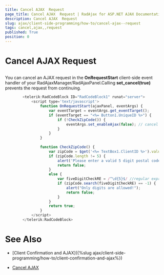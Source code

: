 ```yaml
---
title: Cancel AJAX  Request
page_title: Cancel AJAX  Request | RadAjax for ASP.NET AJAX Documentation
description: Cancel AJAX  Request
slug: ajax/client-side-programming/how-to/cancel-ajax--request
tags: cancel,ajax,,request
published: True
position: 0
---
```


# Cancel AJAX  Request



## 

You can cancel an AJAX request in the **OnRequestStart** client-side event handler of your RadAjaxManager/RadAjaxPanel.Calling **set_cancel(true)** prevents the request from continuing.

````JavaScript
	    <telerik:RadCodeBlock ID="RadCodeBlock1" runat="server">
	        <script type='text/javascript'>
	            function OnRequestStart(ajaxPanel, eventArgs) {
	                var eventTarget = eventArgs.get_eventTarget();
	                if (eventTarget == "<%= Button1.UniqueID %>") {
	                    if (!CheckZipCode()) {
	                        eventArgs.set_enableAjax(false); // cancel the ajax request
	                    }
	                }
	            }
	
	            function CheckZipCode() {
	                var zipCode = $get('<%= TextBox1.ClientID %>').value;
	                if (zipCode.length != 5) {
	                    alert('Please enter a valid 5 digit postal code!');
	                    return false;
	                }
	                else {
	                    var fiveDigitCheckRE = /^\d{5}$/ //regular expression for checking a 5 digit number
	                    if (zipCode.search(fiveDigitCheckRE) == -1) {
	                        alert("Only digits are allowed!");
	                        return false;
	                    }
	                }
	                return true;
	            }
	        </script>
	    </telerik:RadCodeBlock>
````



# See Also

 * [Client Confirmation and AJAX]({%slug ajax/client-side-programming/how-to/client-confirmation-and-ajax%})

 * [Cancel AJAX](http://demos.telerik.com/aspnet-ajax/Ajax/Examples/Common/CancelAJAX/DefaultCS.aspx)
